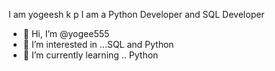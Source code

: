 I am yogeesh k p
I am a Python Developer and
SQL Developer
- 👋 Hi, I’m @yogee555
- 👀 I’m interested in ...SQL and Python
- 🌱 I’m currently learning .. Python
  

<!---
yogee555/yogee555 is a ✨ special ✨ repository because its `README.md` (this file) appears on your GitHub profile.
You can click the Preview link to take a look at your changes.
--->
